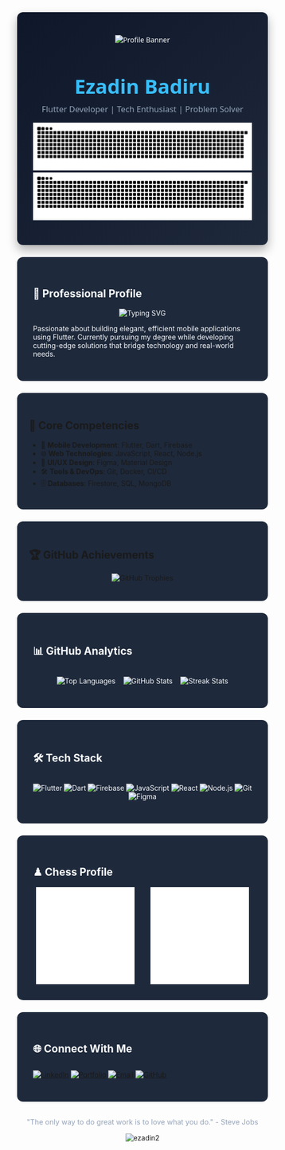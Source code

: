 <div align="center" style="background: linear-gradient(135deg, #0f172a 0%, #1e293b 100%); color: #f8fafc; padding: 2rem; font-family: 'Segoe UI', Tahoma, Geneva, Verdana, sans-serif; border-radius: 12px; box-shadow: 0 10px 20px rgba(0,0,0,0.3);">

![Profile Banner](https://github.com/7oSkaaa/7oSkaaa/blob/main/Images/about_me.gif?raw=true)

<h1 style="color: #38bdf8; font-size: 2.5rem; margin-bottom: 0.5rem;">Ezadin Badiru</h1>
<h3 style="color: #94a3b8; font-weight: 400; margin-top: 0;">Flutter Developer | Tech Enthusiast | Problem Solver</h3>

<!-- GitHub Snake Animation -->
![github contribution grid snake animation](https://raw.githubusercontent.com/ezadin2/ezadin2/output/github-contribution-grid-snake-dark.svg#gh-dark-mode-only)
![github contribution grid snake animation](https://raw.githubusercontent.com/ezadin2/ezadin2/output/github-contribution-grid-snake.svg#gh-light-mode-only)

</div>

<div style="background: #1e293b; color: #f8fafc; padding: 2rem; margin-top: 1.5rem; border-radius: 12px;">

## 🚀 Professional Profile

<p align="center">
  <img src="https://readme-typing-svg.demolab.com?font=Fira+Code&weight=600&size=22&duration=3000&pause=1000&color=38BDF8&center=true&vCenter=true&width=600&height=80&lines=Flutter+Developer+%7C+UI%2FUX+Enthusiast;Tech+Innovator+%7C+Problem+Solver;gInformation+Technology+Student+@+Wolkite+University" alt="Typing SVG" />
</p>

Passionate about building elegant, efficient mobile applications using Flutter. Currently pursuing my degree while developing cutting-edge solutions that bridge technology and real-world needs.

</div>

<div style="display: grid; grid-template-columns: repeat(auto-fit, minmax(300px, 1fr)); gap: 1.5rem; margin-top: 1.5rem;">

<div style="background: #1e293b; padding: 1.5rem; border-radius: 12px;">

## 💼 Core Competencies

- 📱 **Mobile Development**: Flutter, Dart, Firebase
- 🌐 **Web Technologies**: JavaScript, React, Node.js
- 🎨 **UI/UX Design**: Figma, Material Design
- 🛠 **Tools & DevOps**: Git, Docker, CI/CD
- 🗄 **Databases**: Firestore, SQL, MongoDB

</div>

<div style="background: #1e293b; padding: 1.5rem; border-radius: 12px;">

## 🏆 GitHub Achievements

<p align="center">
  <img src="https://github-profile-trophy.vercel.app/?username=ezadin2&column=7&theme=nord&no-frame=true&margin-w=15" alt="GitHub Trophies" style="max-width: 100%;" />
</p>

</div>

</div>

<div style="background: #1e293b; color: #f8fafc; padding: 2rem; margin-top: 1.5rem; border-radius: 12px;">

## 📊 GitHub Analytics

<div style="display: flex; flex-wrap: wrap; gap: 1rem; justify-content: center;">

![Top Languages](https://github-readme-stats.vercel.app/api/top-langs?username=ezadin2&show_icons=true&locale=en&layout=compact&theme=nord)

![GitHub Stats](https://github-readme-stats.vercel.app/api?username=ezadin2&show_icons=true&locale=en&theme=nord&include_all_commits=true)

![Streak Stats](https://github-readme-streak-stats.herokuapp.com/?user=ezadin2&theme=nord)

</div>

</div>

<div style="background: #1e293b; color: #f8fafc; padding: 2rem; margin-top: 1.5rem; border-radius: 12px;">

## 🛠 Tech Stack

<div align="center" style="display: flex; flex-wrap: wrap; justify-content: center; gap: 1.5rem; margin-top: 1rem;">

![Flutter](https://img.shields.io/badge/Flutter-02569B?style=for-the-badge&logo=flutter&logoColor=white)
![Dart](https://img.shields.io/badge/Dart-0175C2?style=for-the-badge&logo=dart&logoColor=white)
![Firebase](https://img.shields.io/badge/Firebase-FFCA28?style=for-the-badge&logo=firebase&logoColor=black)
![JavaScript](https://img.shields.io/badge/JavaScript-F7DF1E?style=for-the-badge&logo=javascript&logoColor=black)
![React](https://img.shields.io/badge/React-61DAFB?style=for-the-badge&logo=react&logoColor=black)
![Node.js](https://img.shields.io/badge/Node.js-339933?style=for-the-badge&logo=nodedotjs&logoColor=white)
![Git](https://img.shields.io/badge/Git-F05032?style=for-the-badge&logo=git&logoColor=white)
![Figma](https://img.shields.io/badge/Figma-F24E1E?style=for-the-badge&logo=figma&logoColor=white)

</div>

</div>

<div style="background: #1e293b; color: #f8fafc; padding: 2rem; margin-top: 1.5rem; border-radius: 12px;">

## ♟ Chess Profile

<div align="center" style="display: flex; flex-wrap: wrap; justify-content: center; gap: 2rem;">

<img width="45%" src="https://raw.githubusercontent.com/arash-hacker/gess/main/chess1.svg" alt="Chess Profile"/>

<img width="45%" src="https://raw.githubusercontent.com/arash-hacker/gess/main/chess.svg" alt="Last Game"/>

</div>

</div>

<div style="background: #1e293b; color: #f8fafc; padding: 2rem; margin-top: 1.5rem; border-radius: 12px;">

## 🌐 Connect With Me

<p align="center" style="display: flex; flex-wrap: wrap; justify-content: center; gap: 1rem;">

[![LinkedIn](https://img.shields.io/badge/LinkedIn-0A66C2?style=for-the-badge&logo=linkedin&logoColor=white)](https://www.linkedin.com/in/ezadin-badiru-98b9862a6)
[![Portfolio](https://img.shields.io/badge/Portfolio-38BDF8?style=for-the-badge&logo=google-chrome&logoColor=white)](https://websiteofezo.netlify.app/)
[![Email](https://img.shields.io/badge/Email-EA4335?style=for-the-badge&logo=gmail&logoColor=white)](mailto:ezadinbadru55@gmail.com)
[![GitHub](https://img.shields.io/badge/GitHub-181717?style=for-the-badge&logo=github&logoColor=white)](https://github.com/ezadin2)

</p>

</div>

<div align="center" style="margin-top: 2rem;">

<p style="color: #94a3b8; font-size: 0.9rem;">
  "The only way to do great work is to love what you do." - Steve Jobs
</p>

<img src="https://komarev.com/ghpvc/?username=ezadin2&label=Profile%20views&color=0e75b6&style=flat" alt="ezadin2" />

</div>
